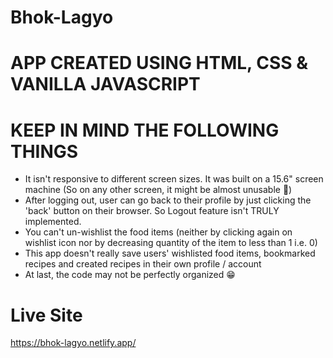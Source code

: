 # Bhok-Lagyo

# APP CREATED USING HTML, CSS & VANILLA JAVASCRIPT

# KEEP IN MIND THE FOLLOWING THINGS

  * It isn't responsive to different screen sizes. It was built on a 15.6" screen machine (So on any other screen, it might be almost unusable 😬)
  * After logging out, user can go back to their profile by just clicking the 'back' button on their browser. So Logout feature isn't TRULY implemented.
  * You can't un-wishlist the food items (neither by clicking again on wishlist icon nor by decreasing quantity of the item to less than 1 i.e. 0)
  * This app doesn't really save users' wishlisted food items, bookmarked recipes and created recipes in their own profile / account
  * At last, the code may not be perfectly organized 😁
 
# Live Site

https://bhok-lagyo.netlify.app/
